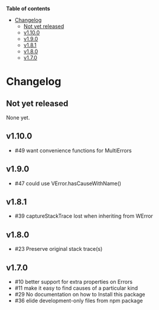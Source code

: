 <!-- START doctoc generated TOC please keep comment here to allow auto update -->
<!-- DON'T EDIT THIS SECTION, INSTEAD RE-RUN doctoc TO UPDATE -->
**Table of contents**

- [Changelog](#changelog)
  - [Not yet released](#not-yet-released)
  - [v1.10.0](#v1100)
  - [v1.9.0](#v190)
  - [v1.8.1](#v181)
  - [v1.8.0](#v180)
  - [v1.7.0](#v170)

<!-- END doctoc generated TOC please keep comment here to allow auto update -->

# Changelog

## Not yet released

None yet.

## v1.10.0

* #49 want convenience functions for MultiErrors

## v1.9.0

* #47 could use VError.hasCauseWithName()

## v1.8.1

* #39 captureStackTrace lost when inheriting from WError

## v1.8.0

* #23 Preserve original stack trace(s)

## v1.7.0

* #10 better support for extra properties on Errors
* #11 make it easy to find causes of a particular kind
* #29 No documentation on how to Install this package
* #36 elide development-only files from npm package
